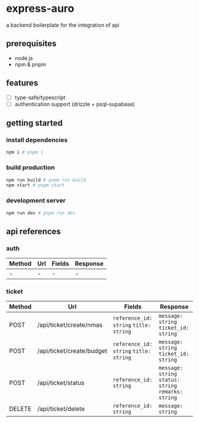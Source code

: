 # express-auro
a backend boilerplate for the integration of api

## prerequisites
- node.js
- npm & pnpm

## features
- [ ] type-safe/typescript
- [ ] authentication support (drizzle + psql-supabase)

## getting started
### install dependencies
```bash
npm i # pnpm i
```

### build production
```bash
npm run build # pnpm run build
npm start # pnpm start
```

### development server
```bash
npm run dev # pnpm run dev
```

## api references
### auth

| Method | Url | Fields | Response
| --- | --- | --- | --- |
| - | - | - | -

### ticket
| Method | Url | Fields | Response
| --- | --- | --- | --- |
| POST | /api/ticket/create/nmas | `reference_id: string` `title: string` | `message: string` `ticket_id: string`
| POST | /api/ticket/create/budget | `reference_id: string` `title: string` | `message: string` `ticket_id: string`
| POST | /api/ticket/status | `reference_id: string` | `message: string` `status: string` `remarks: string`
| DELETE | /api/ticket/delete | `reference_id: string` | `message: string`
